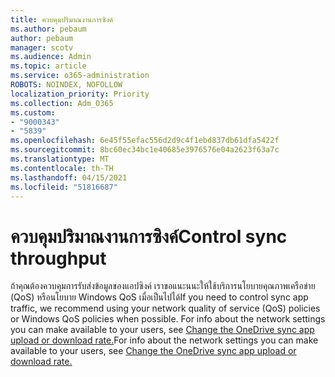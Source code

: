 ```yaml
---
title: ควบคุมปริมาณงานการซิงค์
ms.author: pebaum
author: pebaum
manager: scotv
ms.audience: Admin
ms.topic: article
ms.service: o365-administration
ROBOTS: NOINDEX, NOFOLLOW
localization_priority: Priority
ms.collection: Adm_O365
ms.custom:
- "9000343"
- "5839"
ms.openlocfilehash: 6e45f55efac556d2d9c4f1ebd837db61dfa5422f
ms.sourcegitcommit: 8bc60ec34bc1e40685e3976576e04a2623f63a7c
ms.translationtype: MT
ms.contentlocale: th-TH
ms.lasthandoff: 04/15/2021
ms.locfileid: "51816687"
---
```

# <a name="control-sync-throughput"></a><span data-ttu-id="c3ca1-102">ควบคุมปริมาณงานการซิงค์</span><span class="sxs-lookup"><span data-stu-id="c3ca1-102">Control sync throughput</span></span>

<span data-ttu-id="c3ca1-103">ถ้าคุณต้องควบคุมการรับส่งข้อมูลของแอปซิงค์ เราขอแนะนนะให้ใช้บริการนโยบายคุณภาพเครือข่าย (QoS) หรือนโยบาย Windows QoS เมื่อเป็นไปได้</span><span class="sxs-lookup"><span data-stu-id="c3ca1-103">If you need to control sync app traffic, we recommend using your network quality of service (QoS) policies or Windows QoS policies when possible.</span></span> <span data-ttu-id="c3ca1-104">For info about the network settings you can make available to your users, see [Change the OneDrive sync app upload or download rate.](https://support.office.com/article/71cc69da-2371-4981-8cc8-b4558bdda56e)</span><span class="sxs-lookup"><span data-stu-id="c3ca1-104">For info about the network settings you can make available to your users, see [Change the OneDrive sync app upload or download rate.](https://support.office.com/article/71cc69da-2371-4981-8cc8-b4558bdda56e)</span></span>